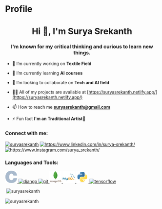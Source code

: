 # Profile
<h1 align="center">Hi 👋, I'm Surya Srekanth</h1>
<h3 align="center">I'm known for my critical thinking and curious to learn new things.</h3>

- 🔭 I’m currently working on **Textile Field**

- 🌱 I’m currently learning **AI courses**

- 👯 I’m looking to collaborate on **Tech and AI field**

- 👨‍💻 All of my projects are available at [https://suryasrekanth.netlify.app/](https://suryasrekanth.netlify.app/)

- 📫 How to reach me **suryasrekanth@gmail.com**

- ⚡ Fun fact **I'm an Traditional Artist🎨**

<h3 align="left">Connect with me:</h3>
<p align="left">
<a href="https://twitter.com/suryasrekanth" target="blank"><img align="center" src="https://raw.githubusercontent.com/rahuldkjain/github-profile-readme-generator/master/src/images/icons/Social/twitter.svg" alt="suryasrekanth" height="30" width="40" /></a>
<a href="https://linkedin.com/in/https://www.linkedin.com/in/surya-srekanth/" target="blank"><img align="center" src="https://raw.githubusercontent.com/rahuldkjain/github-profile-readme-generator/master/src/images/icons/Social/linked-in-alt.svg" alt="https://www.linkedin.com/in/surya-srekanth/" height="30" width="40" /></a>
<a href="https://instagram.com/https://www.instagram.com/surya_srekanth/" target="blank"><img align="center" src="https://raw.githubusercontent.com/rahuldkjain/github-profile-readme-generator/master/src/images/icons/Social/instagram.svg" alt="https://www.instagram.com/surya_srekanth/" height="30" width="40" /></a>
</p>

<h3 align="left">Languages and Tools:</h3>
<p align="left"> <a href="https://www.cprogramming.com/" target="_blank" rel="noreferrer"> <img src="https://raw.githubusercontent.com/devicons/devicon/master/icons/c/c-original.svg" alt="c" width="40" height="40"/> </a> <a href="https://www.djangoproject.com/" target="_blank" rel="noreferrer"> <img src="https://cdn.worldvectorlogo.com/logos/django.svg" alt="django" width="40" height="40"/> </a> <a href="https://git-scm.com/" target="_blank" rel="noreferrer"> <img src="https://www.vectorlogo.zone/logos/git-scm/git-scm-icon.svg" alt="git" width="40" height="40"/> </a> <a href="https://www.mongodb.com/" target="_blank" rel="noreferrer"> <img src="https://raw.githubusercontent.com/devicons/devicon/master/icons/mongodb/mongodb-original-wordmark.svg" alt="mongodb" width="40" height="40"/> </a> <a href="https://www.mysql.com/" target="_blank" rel="noreferrer"> <img src="https://raw.githubusercontent.com/devicons/devicon/master/icons/mysql/mysql-original-wordmark.svg" alt="mysql" width="40" height="40"/> </a> <a href="https://www.python.org" target="_blank" rel="noreferrer"> <img src="https://raw.githubusercontent.com/devicons/devicon/master/icons/python/python-original.svg" alt="python" width="40" height="40"/> </a> <a href="https://www.tensorflow.org" target="_blank" rel="noreferrer"> <img src="https://www.vectorlogo.zone/logos/tensorflow/tensorflow-icon.svg" alt="tensorflow" width="40" height="40"/> </a> </p>

<p>&nbsp;<img align="center" src="https://github-readme-stats.vercel.app/api?username=suryasrekanth&show_icons=true&locale=en" alt="suryasrekanth" /></p>

<p><img align="center" src="https://github-readme-streak-stats.herokuapp.com/?user=suryasrekanth&" alt="suryasrekanth" /></p>
